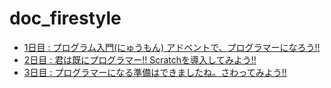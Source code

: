 # doc_firestyle


* [1日目 : プログラム入門(にゅうもん) アドベントで、プログラマーになろう!!](about_firestyle/about_firestyle.md)
* [2日目 : 君は既にプログラマー!! Scratchを導入してみよう!!](intro_scratch/intro_scratch.md)
* [3日目 : プログラマーになる準備はできましたね。さわってみよう!!](start_scratch/start_scratch.md)
